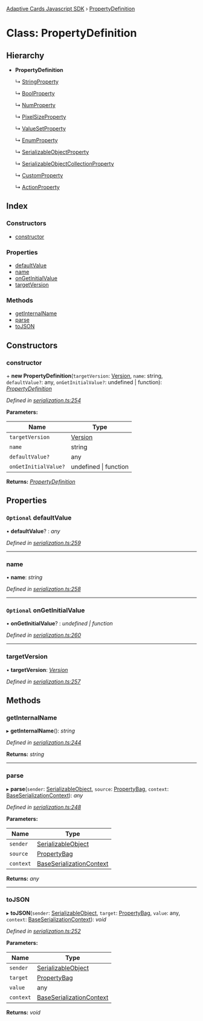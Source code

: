 [Adaptive Cards Javascript SDK](../README.md) › [PropertyDefinition](propertydefinition.md)

# Class: PropertyDefinition

## Hierarchy

* **PropertyDefinition**

  ↳ [StringProperty](stringproperty.md)

  ↳ [BoolProperty](boolproperty.md)

  ↳ [NumProperty](numproperty.md)

  ↳ [PixelSizeProperty](pixelsizeproperty.md)

  ↳ [ValueSetProperty](valuesetproperty.md)

  ↳ [EnumProperty](enumproperty.md)

  ↳ [SerializableObjectProperty](serializableobjectproperty.md)

  ↳ [SerializableObjectCollectionProperty](serializableobjectcollectionproperty.md)

  ↳ [CustomProperty](customproperty.md)

  ↳ [ActionProperty](actionproperty.md)

## Index

### Constructors

* [constructor](propertydefinition.md#constructor)

### Properties

* [defaultValue](propertydefinition.md#optional-defaultvalue)
* [name](propertydefinition.md#name)
* [onGetInitialValue](propertydefinition.md#optional-ongetinitialvalue)
* [targetVersion](propertydefinition.md#targetversion)

### Methods

* [getInternalName](propertydefinition.md#getinternalname)
* [parse](propertydefinition.md#parse)
* [toJSON](propertydefinition.md#tojson)

## Constructors

###  constructor

\+ **new PropertyDefinition**(`targetVersion`: [Version](version.md), `name`: string, `defaultValue?`: any, `onGetInitialValue?`: undefined | function): *[PropertyDefinition](propertydefinition.md)*

*Defined in [serialization.ts:254](https://github.com/microsoft/AdaptiveCards/blob/8588bd5ad/source/nodejs/adaptivecards/src/serialization.ts#L254)*

**Parameters:**

Name | Type |
------ | ------ |
`targetVersion` | [Version](version.md) |
`name` | string |
`defaultValue?` | any |
`onGetInitialValue?` | undefined &#124; function |

**Returns:** *[PropertyDefinition](propertydefinition.md)*

## Properties

### `Optional` defaultValue

• **defaultValue**? : *any*

*Defined in [serialization.ts:259](https://github.com/microsoft/AdaptiveCards/blob/8588bd5ad/source/nodejs/adaptivecards/src/serialization.ts#L259)*

___

###  name

• **name**: *string*

*Defined in [serialization.ts:258](https://github.com/microsoft/AdaptiveCards/blob/8588bd5ad/source/nodejs/adaptivecards/src/serialization.ts#L258)*

___

### `Optional` onGetInitialValue

• **onGetInitialValue**? : *undefined | function*

*Defined in [serialization.ts:260](https://github.com/microsoft/AdaptiveCards/blob/8588bd5ad/source/nodejs/adaptivecards/src/serialization.ts#L260)*

___

###  targetVersion

• **targetVersion**: *[Version](version.md)*

*Defined in [serialization.ts:257](https://github.com/microsoft/AdaptiveCards/blob/8588bd5ad/source/nodejs/adaptivecards/src/serialization.ts#L257)*

## Methods

###  getInternalName

▸ **getInternalName**(): *string*

*Defined in [serialization.ts:244](https://github.com/microsoft/AdaptiveCards/blob/8588bd5ad/source/nodejs/adaptivecards/src/serialization.ts#L244)*

**Returns:** *string*

___

###  parse

▸ **parse**(`sender`: [SerializableObject](serializableobject.md), `source`: [PropertyBag](../README.md#propertybag), `context`: [BaseSerializationContext](baseserializationcontext.md)): *any*

*Defined in [serialization.ts:248](https://github.com/microsoft/AdaptiveCards/blob/8588bd5ad/source/nodejs/adaptivecards/src/serialization.ts#L248)*

**Parameters:**

Name | Type |
------ | ------ |
`sender` | [SerializableObject](serializableobject.md) |
`source` | [PropertyBag](../README.md#propertybag) |
`context` | [BaseSerializationContext](baseserializationcontext.md) |

**Returns:** *any*

___

###  toJSON

▸ **toJSON**(`sender`: [SerializableObject](serializableobject.md), `target`: [PropertyBag](../README.md#propertybag), `value`: any, `context`: [BaseSerializationContext](baseserializationcontext.md)): *void*

*Defined in [serialization.ts:252](https://github.com/microsoft/AdaptiveCards/blob/8588bd5ad/source/nodejs/adaptivecards/src/serialization.ts#L252)*

**Parameters:**

Name | Type |
------ | ------ |
`sender` | [SerializableObject](serializableobject.md) |
`target` | [PropertyBag](../README.md#propertybag) |
`value` | any |
`context` | [BaseSerializationContext](baseserializationcontext.md) |

**Returns:** *void*
